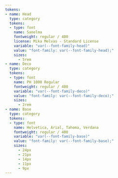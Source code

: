 ```yaml
---
tokens:
- name: Head
  type: category
  tokens:
  - type: font
    name: Sanelma
    fontweight: regular / 400
    license: Mika Melvas - Standard License
    variable: "var(--font-family-head)"
    value: "font-family: var(--font-family-head);"
    sizes:
      - 5rem
- name: Deco
  type: category
  tokens:
  - type: font
    name: PH 1000 Regular
    fontweight: regular / 400
    variable: "var(--font-family-deco)"
    value: "font-family: var(--font-family-deco);"
    sizes:
      - 2rem
- name: Base
  type: category
  tokens:
  - type: font
    name: Helvetica, Arial, Tahoma, Verdana
    fontweight: regular / 400
    variable: "var(--font-family-base)"
    value: "font-family: var(--font-family-base);"
    sizes:
      - 24px
      - 21px
      - 14px
      - 11px
      - 9px
---
```

